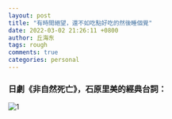 ```yaml
---
layout: post
title: "有時間絕望，還不如吃點好吃的然後睡個覺"
date: 2022-03-02 21:26:11 +0800
author: 丘海东 
tags: rough
comments: true
categories: personal
---
```

### 日劇《非自然死亡》，石原里美的經典台詞：  
![1](http://r.photo.store.qq.com/psc?/V53xBhKC4JFvE03uTNAL1QWxNF3K6JJT/TmEUgtj9EK6.7V8ajmQrEPMAzCkpOgy5tCy3tTQ3OyKRNUeV6.9vL0xbD4ehX3kSfXse0GFc5y1t4paxnyymqnq24kw..dtLIAjvznsA7ts!/r)
